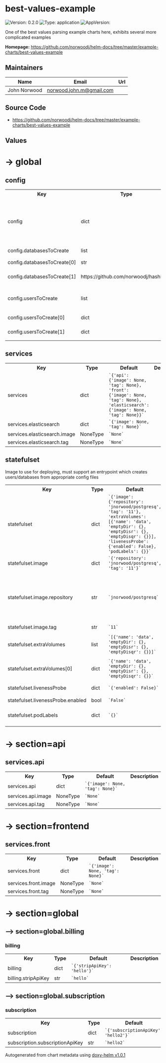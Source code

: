 
# best-values-example



![Version: 0.2.0](https://img.shields.io/badge/Version-0.2.0-informational?style=flat-square) ![Type: application](https://img.shields.io/badge/Type-application-informational?style=flat-square) ![AppVersion: ](https://img.shields.io/badge/AppVersion--informational?style=flat-square)



One of the best values parsing example charts here, exhibits several more complicated examples



**Homepage:** <https://github.com/norwoodj/helm-docs/tree/master/example-charts/best-values-example>



## Maintainers

| Name | Email | Url |
| ---- | ------ | --- |
| John Norwood | <norwood.john.m@gmail.com> |  |




## Source Code

* <https://github.com/norwoodj/helm-docs/tree/master/example-charts/best-values-example>




## Values



<h1>-> global</h1><h2>config</h2>
<table style="">
    <tr>
        <th>Key</th>
        <th>Type</th>
        <th>Default</th>
        <th>Description</th>
    </tr>
<tr style="" ><td>config</td><td>dict</td><td><code>`{'databasesToCreate': ['postgresql', 'hashbash'], 'usersToCreate': [{'name': 'root', 'admin': True}, {'name': 'hashbash', 'readwriteDatabases': ['hashbash']}]}`</code></td><td></td></tr><tr style="" ><td>config.databasesToCreate</td><td>list</td><td><code>`['postgresql', 'hashbash']`</code></td><td><code> default database for storage of database metadataaaaaaa</code></td></tr><tr style="" ><td>config.databasesToCreate[0]</td><td>str</td><td><code>`postgresql`</code></td><td><code> default database for storage of database metadata</code></td></tr><tr style="" ><td>config.databasesToCreate[1]</td><td>https://github.com/norwoodj/hashbash</td><td><code>`hashbash`</code></td><td><code> database for the [hashbash](https://github.com/norwoodj/hashbash) project</code></td></tr><tr style="" ><td>config.usersToCreate</td><td>list</td><td><code>`[{'name': 'root', 'admin': True}, {'name': 'hashbash', 'readwriteDatabases': ['hashbash']}]`</code></td><td></td></tr><tr style="" ><td>config.usersToCreate[0]</td><td>dict</td><td><code>`{'name': 'root', 'admin': True}`</code></td><td><code> admin user</code></td></tr><tr style="" ><td>config.usersToCreate[1]</td><td>dict</td><td><code>`{'name': 'hashbash', 'readwriteDatabases': ['hashbash']}`</code></td><td><code> user with access to the database with the same name</code></td></tr>
</table>


</table>

<h2>services</h2>
<table style="">
    <tr>
        <th>Key</th>
        <th>Type</th>
        <th>Default</th>
        <th>Description</th>
    </tr>
<tr style="" ><td>services</td><td>dict</td><td><code>`{'api': {'image': None, 'tag': None}, 'front': {'image': None, 'tag': None}, 'elasticsearch': {'image': None, 'tag': None}}`</code></td><td></td></tr><tr style="" ><td>services.elasticsearch</td><td>dict</td><td><code>`{'image': None, 'tag': None}`</code></td><td></td></tr><tr style="" ><td>services.elasticsearch.image</td><td>NoneType</td><td><code>`None`</code></td><td></td></tr><tr style="" ><td>services.elasticsearch.tag</td><td>NoneType</td><td><code>`None`</code></td><td></td></tr>
</table>


</table>

<h2>statefulset</h2> Image to use for deploying, must support an entrypoint which creates users/databases from appropriate config files
<table style="">
    <tr>
        <th>Key</th>
        <th>Type</th>
        <th>Default</th>
        <th>Description</th>
    </tr>
<tr style="" ><td>statefulset</td><td>dict</td><td><code>`{'image': {'repository': 'jnorwood/postgresq', 'tag': '11'}, 'extraVolumes': [{'name': 'data', 'emptyDir': {}, 'emptyDisr': {}, 'emptyDisqr': {}}], 'livenessProbe': {'enabled': False}, 'podLabels': {}}`</code></td><td><code> Image to use for deploying, must support an entrypoint which creates users/databases from appropriate config files</code></td></tr><tr style="" ><td>statefulset.image</td><td>dict</td><td><code>`{'repository': 'jnorwood/postgresq', 'tag': '11'}`</code></td><td></td></tr><tr style="" ><td>statefulset.image.repository</td><td>str</td><td><code>`jnorwood/postgresq`</code></td><td><code> Imeeeeeage to use for deploying, must support an entrypoint which creates users/databases from appropriate config files</code></td></tr><tr style="" ><td>statefulset.image.tag</td><td>str</td><td><code>`11`</code></td><td></td></tr><tr style="" ><td>statefulset.extraVolumes</td><td>list</td><td><code>`[{'name': 'data', 'emptyDir': {}, 'emptyDisr': {}, 'emptyDisqr': {}}]`</code></td><td><code> Additional volumes to be mounted into the database container</code></td></tr><tr style="" ><td>statefulset.extraVolumes[0]</td><td>dict</td><td><code>`{'name': 'data', 'emptyDir': {}, 'emptyDisr': {}, 'emptyDisqr': {}}`</code></td><td></td></tr><tr style="" ><td>statefulset.livenessProbe</td><td>dict</td><td><code>`{'enabled': False}`</code></td><td><code> Configure the healthcheck for the database</code></td></tr><tr style="" ><td>statefulset.livenessProbe.enabled</td><td>bool</td><td><code>`False`</code></td><td></td></tr><tr style="" ><td>statefulset.podLabels</td><td>dict</td><td><code>`{}`</code></td><td><code> The labels to be applied to instances of the database</code></td></tr>
</table>


</table>


</table>

<h1>-> section=api</h1><h2>services.api</h2>
<table style="">
    <tr>
        <th>Key</th>
        <th>Type</th>
        <th>Default</th>
        <th>Description</th>
    </tr>
<tr style="" ><td>services.api</td><td>dict</td><td><code>`{'image': None, 'tag': None}`</code></td><td></td></tr><tr style="" ><td>services.api.image</td><td>NoneType</td><td><code>`None`</code></td><td></td></tr><tr style="" ><td>services.api.tag</td><td>NoneType</td><td><code>`None`</code></td><td></td></tr>
</table>


</table>


</table>

<h1>-> section=frontend</h1><h2>services.front</h2>
<table style="">
    <tr>
        <th>Key</th>
        <th>Type</th>
        <th>Default</th>
        <th>Description</th>
    </tr>
<tr style="" ><td>services.front</td><td>dict</td><td><code>`{'image': None, 'tag': None}`</code></td><td></td></tr><tr style="" ><td>services.front.image</td><td>NoneType</td><td><code>`None`</code></td><td></td></tr><tr style="" ><td>services.front.tag</td><td>NoneType</td><td><code>`None`</code></td><td></td></tr>
</table>


</table>


</table>

<h1>-> section=global</h1><h2>--> section=global.billing</h2><h3>billing</h3>
<table style="">
    <tr>
        <th>Key</th>
        <th>Type</th>
        <th>Default</th>
        <th>Description</th>
    </tr>
<tr style="" ><td>billing</td><td>dict</td><td><code>`{'stripApiKey': 'hello'}`</code></td><td></td></tr><tr style="" ><td>billing.stripApiKey</td><td>str</td><td><code>`hello`</code></td><td></td></tr>
</table>


</table>


</table>


</table>

<h2>--> section=global.subscription</h2><h3>subscription</h3>
<table style="">
    <tr>
        <th>Key</th>
        <th>Type</th>
        <th>Default</th>
        <th>Description</th>
    </tr>
<tr style="" ><td>subscription</td><td>dict</td><td><code>`{'subscriptionApiKey': 'hello2'}`</code></td><td></td></tr><tr style="" ><td>subscription.subscriptionApiKey</td><td>str</td><td><code>`hello2`</code></td><td></td></tr>
</table>


</table>


</table>


</table>


</table>



Autogenerated from chart metadata using [doxy-helm v1.0.1](https://github.com/tactful-ai/doxyhelm)
    